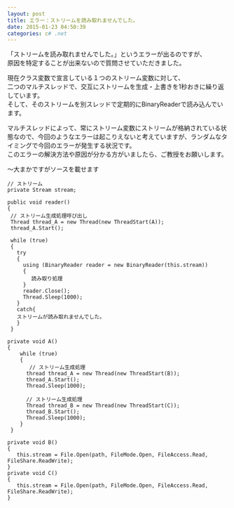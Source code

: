 ```yaml
---
layout: post
title: エラー：ストリームを読み取れませんでした。
date: 2015-01-23 04:50:39
categories: c# .net
---
```

<!-- {% raw %} -->
<p>「ストリームを読み取れませんでした。」というエラーが出るのですが、<br>
原因を特定することが出来ないので質問させていただきました。</p>

<p>現在クラス変数で宣言している１つのストリーム変数に対して、<br>
二つのマルチスレッドで、交互にストリームを生成・上書きを1秒おきに繰り返しています。<br>
そして、そのストリームを別スレッドで定期的にBinaryReaderで読み込んでいます。</p>

<p>マルチスレッドによって、常にストリーム変数にストリームが格納されている状態なので、今回のようなエラーは起こりえないと考えていますが、ランダムなタイミングで今回のエラーが発生する状況です。<br>
このエラーの解決方法や原因が分かる方がいましたら、ご教授をお願いします。</p>

<p>～大まかですがソースを載せます</p>

<pre><code>// ストリーム
private Stream stream;

public void reader()
{
 // ストリーム生成処理呼び出し
 Thread thread_A = new Thread(new ThreadStart(A));
 thread_A.Start();

 while (true)
 {
   try
   {
     using (BinaryReader reader = new BinaryReader(this.stream))
     {
      　読み取り処理
     }
     reader.Close();
     Thread.Sleep(1000);
   }
   catch{
   ストリームが読み取れませんでした。
   }
 }

private void A()
{
    while (true)
    {
       // ストリーム生成処理
      thread thread_A = new Thread(new ThreadStart(B));
      thread_A.Start();
      Thread.Sleep(1000);

      // ストリーム生成処理
      Thread thread_B = new Thread(new ThreadStart(C));
      thread_B.Start();
      Thread.Sleep(1000);
    }
 }

private void B()
{ 
   this.stream = File.Open(path, FileMode.Open, FileAccess.Read,     FileShare.ReadWrite);
}
private void C()
{ 
   this.stream = File.Open(path, FileMode.Open, FileAccess.Read, FileShare.ReadWrite);
}
</code></pre>
<!-- {% endraw %} -->
